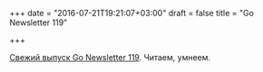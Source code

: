 +++
date = "2016-07-21T19:21:07+03:00"
draft = false
title = "Go Newsletter 119"

+++

<p><a href="http://golangweekly.com/issues/119">Свежий выпуск Go Newsletter 119</a>. Читаем, умнеем.</p>

